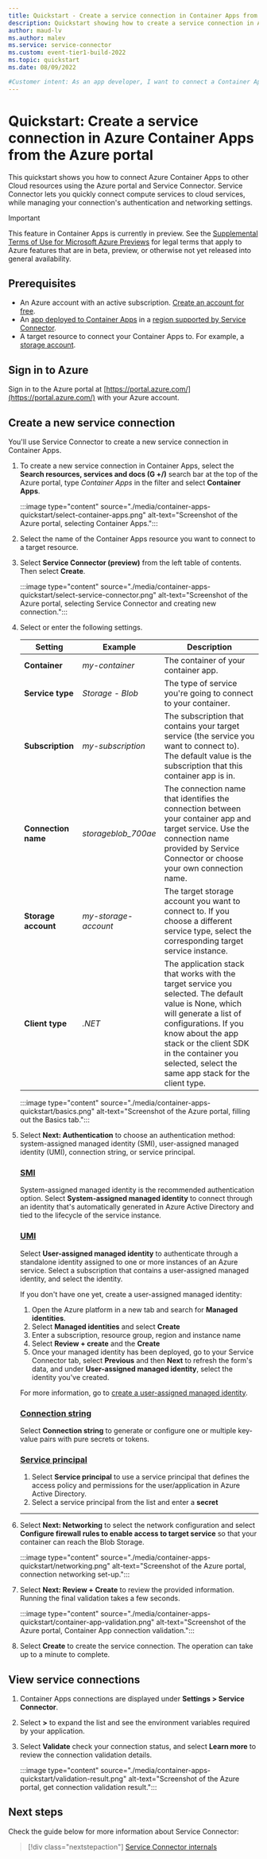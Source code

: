 ```yaml
---
title: Quickstart - Create a service connection in Container Apps from the Azure portal
description: Quickstart showing how to create a service connection in Azure Container Apps from the Azure portal
author: maud-lv
ms.author: malev
ms.service: service-connector
ms.custom: event-tier1-build-2022
ms.topic: quickstart
ms.date: 08/09/2022

#Customer intent: As an app developer, I want to connect a Container App to a storage account in the Azure portal using Service Connector.
---
```


# Quickstart: Create a service connection in Azure Container Apps from the Azure portal

This quickstart shows you how to connect Azure Container Apps to other Cloud resources using the Azure portal and Service Connector. Service Connector lets you quickly connect compute services to cloud services, while managing your connection's authentication and networking settings.

> [!IMPORTANT]
> This feature in Container Apps is currently in preview.
> See the [Supplemental Terms of Use for Microsoft Azure Previews](https://azure.microsoft.com/support/legal/preview-supplemental-terms/) for legal terms that apply to Azure features that are in beta, preview, or otherwise not yet released into general availability.

## Prerequisites

- An Azure account with an active subscription. [Create an account for free](https://azure.microsoft.com/free).
- An [app deployed to Container Apps](../container-apps/quickstart-portal.md) in a [region supported by Service Connector](./concept-region-support.md).
- A target resource to connect your Container Apps to. For example, a [storage account](/azure/storage/common/storage-account-create).

## Sign in to Azure

Sign in to the Azure portal at [https://portal.azure.com/](https://portal.azure.com/) with your Azure account.

## Create a new service connection

You'll use Service Connector to create a new service connection in Container Apps.

1. To create a new service connection in Container Apps, select the **Search resources, services and docs (G +/)** search bar at the top of the Azure portal, type *Container Apps* in the filter and select **Container Apps**.

    :::image type="content" source="./media/container-apps-quickstart/select-container-apps.png" alt-text="Screenshot of the Azure portal, selecting Container Apps.":::

1. Select the name of the Container Apps resource you want to connect to a target resource.

1. Select **Service Connector (preview)** from the left table of contents. Then select **Create**.

    :::image type="content" source="./media/container-apps-quickstart/select-service-connector.png" alt-text="Screenshot of the Azure portal, selecting Service Connector and creating new connection.":::

1. Select or enter the following settings.

    | Setting             | Example              | Description                                                                                                                                                                                                                                                                     |
    |---------------------|----------------------|---------------------------------------------------------------------------------------------------------------------------------------------------------------------------------------------------------------------------------------------------------------------------------|
    | **Container**       | *my-container*       | The container of your container app.                                                                                                                                                                                                                                            |
    | **Service type**    | *Storage - Blob*     | The type of service you're going to connect to your container.                                                                                                                                                                                                                  |
    | **Subscription**    | *my-subscription*    | The subscription that contains your target service (the service you want to connect to). The default value is the subscription that this container app is in.                                                                                                                   |
    | **Connection name** | *storageblob_700ae*  | The connection name that identifies the connection between your container app and target service. Use the connection name provided by Service Connector or choose your own connection name.                                                                                     |
    | **Storage account** | *my-storage-account* | The target storage account you want to connect to. If you choose a different service type, select the corresponding target service instance.                                                                                                                                    |
    | **Client type**     | *.NET*               | The application stack that works with the target service you selected. The default value is None, which will generate a list of configurations. If you know about the app stack or the client SDK in the container you selected, select the same app stack for the client type. |

    :::image type="content" source="./media/container-apps-quickstart/basics.png" alt-text="Screenshot of the Azure portal, filling out the Basics tab.":::

1. Select **Next: Authentication** to choose an authentication method: system-assigned managed identity (SMI), user-assigned managed identity (UMI), connection string, or service principal.

    ### [SMI](#tab/SMI)

    System-assigned managed identity is the recommended authentication option. Select **System-assigned managed identity** to connect through an identity that's automatically generated in Azure Active Directory and tied to the lifecycle of the service instance.

    ### [UMI](#tab/UMI)

    Select **User-assigned managed identity** to authenticate through a standalone identity assigned to one or more instances of an Azure service. Select a subscription that contains a user-assigned managed identity, and select the identity.

    If you don't have one yet, create a user-assigned managed identity:

    1. Open the Azure platform in a new tab and search for **Managed identities**.
    1. Select **Managed identities** and select **Create**
    1. Enter a subscription, resource group, region and instance name
    1. Select **Review + create** and the **Create**
    1. Once your managed identity has been deployed, go to your Service Connector tab, select **Previous** and then **Next** to refresh the form's data, and under **User-assigned managed identity**, select the identity you've created.

    For more information, go to [create a user-assigned managed identity](/azure/active-directory/managed-identities-azure-resources/how-manage-user-assigned-managed-identities?pivots=identity-mi-methods-azp).

    ### [Connection string](#tab/CS)

   Select **Connection string** to generate or configure one or multiple key-value pairs with pure secrets or tokens.

    ### [Service principal](#tab/SP)

    1. Select **Service principal** to use a service principal that defines the access policy and permissions for the user/application in Azure Active Directory.
    1. Select a service principal from the list and enter a **secret**

    ---

1. Select **Next: Networking** to select the network configuration and select **Configure firewall rules to enable access to target service** so that your container can reach the Blob Storage.

    :::image type="content" source="./media/container-apps-quickstart/networking.png" alt-text="Screenshot of the Azure portal, connection networking set-up.":::

1. Select **Next: Review + Create**  to review the provided information. Running the final validation takes a few seconds.

   :::image type="content" source="./media/container-apps-quickstart/container-app-validation.png" alt-text="Screenshot of the Azure portal, Container App connection validation.":::

1. Select **Create** to create the service connection. The operation can take up to a minute to complete.

## View service connections

1. Container Apps connections are displayed under **Settings > Service Connector**.

1. Select **>** to expand the list and see the environment variables required by your application.

1. Select **Validate** check your connection status, and select **Learn more** to review the connection validation details.

    :::image type="content" source="./media/container-apps-quickstart/validation-result.png" alt-text="Screenshot of the Azure portal, get connection validation result.":::

## Next steps

Check the guide below for more information about Service Connector:

> [!div class="nextstepaction"]
> [Service Connector internals](./concept-service-connector-internals.md)

